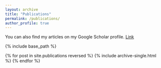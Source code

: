 ```yaml
---
layout: archive
title: "Publications"
permalink: /publications/
author_profile: true
---
```


You can also find my articles on my Google Scholar profile. [Link](https://scholar.google.com/citations?user=6l7yKbQAAAAJ&hl=en)

{% include base_path %}

{% for post in site.publications reversed %}
  {% include archive-single.html %}
{% endfor %}

